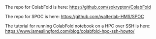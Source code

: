 The repo for ColabFold is here: https://github.com/sokrypton/ColabFold

The repo for SPOC is here: https://github.com/walterlab-HMS/SPOC

The tutorial for running ColabFold notebook on a HPC over SSH is here: https://www.jameslingford.com/blog/colabfold-hpc-ssh-howto/
